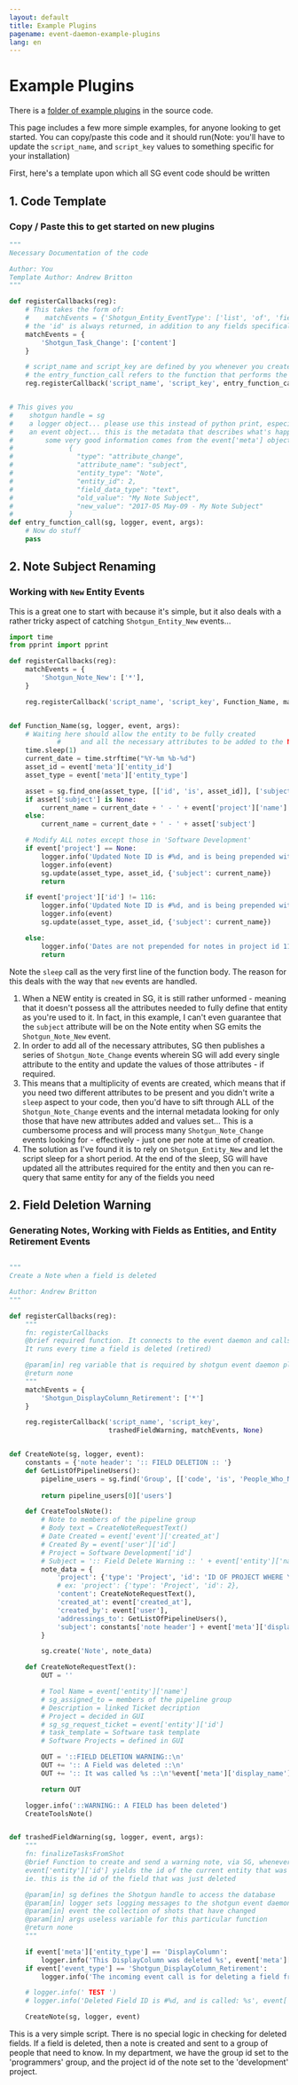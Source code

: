 ```yaml
---
layout: default
title: Example Plugins
pagename: event-daemon-example-plugins
lang: en
---
```


# Example Plugins

There is a [folder of example plugins](https://github.com/shotgunsoftware/shotgunEvents/tree/master/src/examplePlugins) in the source code. 

This page includes a few more simple examples, for anyone looking to get started. You can copy/paste this code and it should run(Note: you'll have to update the `script_name`, and `script_key` values to something specific for your installation)

First, here's a template upon which all SG event code should be written
## 1. Code Template
### Copy / Paste this to get started on new plugins
```python
"""
Necessary Documentation of the code

Author: You
Template Author: Andrew Britton
"""

def registerCallbacks(reg):
    # This takes the form of:
    #    matchEvents = {'Shotgun_Entity_EventType': ['list', 'of', 'field', 'names', 'you', 'need', 'sg_custom_field']}
    # the 'id' is always returned, in addition to any fields specifically requested by your callback
    matchEvents = {
        'Shotgun_Task_Change': ['content']
    }

    # script_name and script_key are defined by you whenever you create a SG script
    # the entry_function_call refers to the function that performs the work of the event plugin
    reg.registerCallback('script_name', 'script_key', entry_function_call, matchEvents, None)


# This gives you
#    shotgun handle = sg
#    a logger object... please use this instead of python print, especially if you respect your time and your fellow developers
#    an event object... this is the metadata that describes what's happening with the particular event.
#        some very good information comes from the event['meta'] object, below is the example event['meta'] data from the subject renamer plugin
#              {
#                "type": "attribute_change",
#                "attribute_name": "subject",
#                "entity_type": "Note",
#                "entity_id": 2,
#                "field_data_type": "text",
#                "old_value": "My Note Subject",
#                "new_value": "2017-05 May-09 - My Note Subject"
#              }
def entry_function_call(sg, logger, event, args):
    # Now do stuff
    pass   
```
## 2. Note Subject Renaming
### Working with `New` Entity Events
This is a great one to start with  because it's simple, but it also deals with a rather tricky aspect of catching `Shotgun_Entity_New` events...
```python
import time
from pprint import pprint

def registerCallbacks(reg):
    matchEvents = {
        'Shotgun_Note_New': ['*'],
    }

    reg.registerCallback('script_name', 'script_key', Function_Name, matchEvents, None)


def Function_Name(sg, logger, event, args):
    # Waiting here should allow the entity to be fully created 
            #     and all the necessary attributes to be added to the NOTE entity
    time.sleep(1)
    current_date = time.strftime("%Y-%m %b-%d")
    asset_id = event['meta']['entity_id']
    asset_type = event['meta']['entity_type']

    asset = sg.find_one(asset_type, [['id', 'is', asset_id]], ['subject'])
    if asset['subject'] is None:
        current_name = current_date + ' - ' + event['project']['name'] + ' - ' + event['user']['name']
    else:
        current_name = current_date + ' - ' + asset['subject']

    # Modify ALL notes except those in 'Software Development'
    if event['project'] == None:
        logger.info('Updated Note ID is #%d, and is being prepended with "%s"', asset_id, current_date)
        logger.info(event)
        sg.update(asset_type, asset_id, {'subject': current_name})
        return

    if event['project']['id'] != 116:
        logger.info('Updated Note ID is #%d, and is being prepended with "%s"', asset_id, current_date)
        logger.info(event)
        sg.update(asset_type, asset_id, {'subject': current_name})

    else:
        logger.info('Dates are not prepended for notes in project id 116 - Software Development')
        return
```
Note the `sleep` call as the very first line of the function body. The reason for this deals with the way that `new` events are handled.
1. When a NEW entity is created in SG, it is still rather unformed - meaning that it doesn't possess all the attributes needed to fully define that entity as you're used to it. In fact, in this example, I can't even guarantee that the `subject` attribute will be on the Note entity when SG emits the `Shotgun_Note_New` event.
2. In order to add all of the necessary attributes, SG then publishes a series of `Shotgun_Note_Change` events wherein SG will add every single attribute to the entity and update the values of those attributes - if required.
3. This means that a multiplicity of events are created, which means that if you need two different attributes to be present and you didn't write a `sleep` aspect to your code, then you'd have to sift through ALL of the `Shotgun_Note_Change` events and the internal metadata looking for only those that have new attributes added and values set... This is a cumbersome process and will process many `Shotgun_Note_Change` events looking for - effectively - just one per note at time of creation.
4. The solution as I've found it is to rely on `Shotgun_Entity_New` and let the script sleep for a short period. At the end of the sleep, SG will have updated all the attributes required for the entity and then you can re-query that same entity for any of the fields you need

## 2. Field Deletion Warning
### Generating Notes, Working with Fields as Entities, and Entity Retirement Events
```python

"""
Create a Note when a field is deleted

Author: Andrew Britton
"""

def registerCallbacks(reg):
    """
    fn: registerCallbacks
    @brief required function. It connects to the event daemon and calls the trashedFieldWarning Function.
    It runs every time a field is deleted (retired)

    @param[in] reg variable that is required by shotgun event daemon plugins
    @return none
    """
    matchEvents = {
        'Shotgun_DisplayColumn_Retirement': ['*']
    }

    reg.registerCallback('script_name', 'script_key',
                         trashedFieldWarning, matchEvents, None)


def CreateNote(sg, logger, event):
    constants = {'note header': ':: FIELD DELETION :: '}
    def GetListOfPipelineUsers():
        pipeline_users = sg.find('Group', [['code', 'is', 'People_Who_Need_to_Know']], ['code', 'users', 'addressings_to',
                                                                         'sg_ticket_type', 'sg_priority'])
        return pipeline_users[0]['users']

    def CreateToolsNote():
        # Note to members of the pipeline group
        # Body text = CreateNoteRequestText()
        # Date Created = event['event']['created_at']
        # Created By = event['user']['id']
        # Project = Software Development['id']
        # Subject = ':: Field Delete Warning :: ' + event['entity']['name']
        note_data = {
            'project': {'type': 'Project', 'id': 'ID OF PROJECT WHERE YOU WANT THE NOTE REPORTED TO'},
            # ex: 'project': {'type': 'Project', 'id': 2},
            'content': CreateNoteRequestText(),
            'created_at': event['created_at'],
            'created_by': event['user'],
            'addressings_to': GetListOfPipelineUsers(),
            'subject': constants['note header'] + event['meta']['display_name']
        }

        sg.create('Note', note_data)

    def CreateNoteRequestText():
        OUT = ''

        # Tool Name = event['entity']['name']
        # sg_assigned_to = members of the pipeline group
        # Description = linked Ticket decription
        # Project = decided in GUI
        # sg_sg_request_ticket = event['entity']['id']
        # task_template = Software task template
        # Software Projects = defined in GUI

        OUT = '::FIELD DELETION WARNING::\n'
        OUT += ':: A Field was deleted ::\n'
        OUT += ':: It was called %s ::\n'%event['meta']['display_name']

        return OUT

    logger.info('::WARNING:: A FIELD has been deleted')
    CreateToolsNote()


def trashedFieldWarning(sg, logger, event, args):
    """
    fn: finalizeTasksFromShot
    @brief Function to create and send a warning note, via SG, whenever a field is deleted
    event['entity']['id'] yields the id of the current entity that was caught by the plugin as having been changed.
    ie. this is the id of the field that was just deleted

    @param[in] sg defines the Shotgun handle to access the database
    @param[in] logger sets logging messages to the shotgun event daemon
    @param[in] event the collection of shots that have changed
    @param[in] args useless variable for this particular function
    @return none
    """

    if event['meta']['entity_type'] == 'DisplayColumn':
        logger.info('This DisplayColumn was deleted %s', event['meta']['display_name'])
    if event['event_type'] == 'Shotgun_DisplayColumn_Retirement':
        logger.info('The incoming event call is for deleting a field from an entity. Field name: %s', event['meta']['display_name'])

    # logger.info(' TEST ')
    # logger.info('Deleted Field ID is #%d, and is called: %s', event['entity']['id'], event['entity']['name'])

    CreateNote(sg, logger, event)
```
This is a very simple script. There is no special logic in checking for deleted fields. If a field is deleted, then a note is created and sent to a group of people that need to know. In my department, we have the group id set to the 'programmers' group, and the project id of the note set to the 'development' project.
